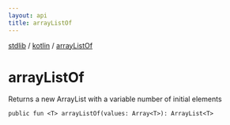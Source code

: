 ```yaml
---
layout: api
title: arrayListOf
---
```

[stdlib](../index.md) / [kotlin](index.md) / [arrayListOf](arrayListOf.md)

# arrayListOf
Returns a new ArrayList with a variable number of initial elements
```
public fun <T> arrayListOf(values: Array<T>): ArrayList<T>
```
